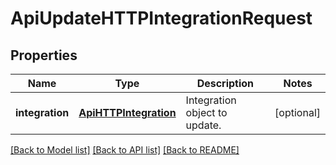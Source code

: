 # ApiUpdateHTTPIntegrationRequest

## Properties
Name | Type | Description | Notes
------------ | ------------- | ------------- | -------------
**integration** | [**ApiHTTPIntegration**](ApiHTTPIntegration.md) | Integration object to update. | [optional] 

[[Back to Model list]](../README.md#documentation-for-models) [[Back to API list]](../README.md#documentation-for-api-endpoints) [[Back to README]](../README.md)


